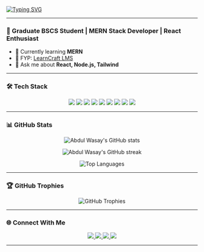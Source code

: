 [![Typing SVG](https://readme-typing-svg.demolab.com?font=Fira+Code&size=24&duration=3000&pause=1000&color=00BFFF&center=true&vCenter=true&width=800&lines=👋+Hi%2C+I'm+Abdul+Wasay;🎓+Fresh+BSCS+Graduate;💻+MERN+Stack+Developer;⚛️+React+Enthusiast;🚀+Creator+of+LearnCraft+LMS)](https://git.io/typing-svg)

---

### 🚀 Graduate BSCS Student | MERN Stack Developer | React Enthusiast

- 🌱 Currently learning **MERN**
- 💼 FYP: [LearnCraft LMS](https://github.com/abdulwasayhub/learncraft-learning-management-system)
- 💬 Ask me about **React, Node.js, Tailwind**

---

### 🛠️ Tech Stack  

<p align="center">
  <img src="https://img.shields.io/badge/React-20232A?style=for-the-badge&logo=react&logoColor=61DAFB" />
  <img src="https://img.shields.io/badge/Node.js-339933?style=for-the-badge&logo=node.js&logoColor=white" />
  <img src="https://img.shields.io/badge/Express.js-000000?style=for-the-badge&logo=express&logoColor=white" />
  <img src="https://img.shields.io/badge/MongoDB-4EA94B?style=for-the-badge&logo=mongodb&logoColor=white" />
  <img src="https://img.shields.io/badge/Tailwind_CSS-38B2AC?style=for-the-badge&logo=tailwind-css&logoColor=white" />
  <img src="https://img.shields.io/badge/JavaScript-F7DF1E?style=for-the-badge&logo=javascript&logoColor=000" />
  <img src="https://img.shields.io/badge/Git-F05032?style=for-the-badge&logo=git&logoColor=white" />
  <img src="https://img.shields.io/badge/GitHub-181717?style=for-the-badge&logo=github&logoColor=white" />
  <img src="https://img.shields.io/badge/Vercel-000000?style=for-the-badge&logo=vercel&logoColor=white" />
</p>

---

### 📊 GitHub Stats  

<p align="center">
  <img src="https://github-readme-stats.vercel.app/api?username=abdulwasayhub&show_icons=true&theme=tokyonight&hide_border=true" alt="Abdul Wasay's GitHub stats" />
</p>

<p align="center">
  <img src="https://github-readme-streak-stats.herokuapp.com/?user=abdulwasayhub&theme=tokyonight&hide_border=true" alt="Abdul Wasay's GitHub streak" />
</p>

<p align="center">
  <img src="https://github-readme-stats.vercel.app/api/top-langs/?username=abdulwasayhub&layout=compact&theme=tokyonight&hide_border=true" alt="Top Languages" />
</p>

---

### 🏆 GitHub Trophies  

<p align="center">
  <img src="https://github-profile-trophy.vercel.app/?username=abdulwasayhub&theme=tokyonight&no-frame=true&margin-w=15&margin-h=15" alt="GitHub Trophies" />
</p>

---

### 🌐 Connect With Me  

<p align="center">
  <a href="https://www.linkedin.com/in/abdul-wasay-munir-23a83322a/" target="_blank">
    <img src="https://img.shields.io/badge/LinkedIn-0A66C2?style=for-the-badge&logo=linkedin&logoColor=white"/>
  </a>
  <a href="https://abdulwasayportfolio.netlify.app" target="_blank">
    <img src="https://img.shields.io/badge/Portfolio-000000?style=for-the-badge&logo=firefox&logoColor=white"/>
  </a>
  <a href="mailto:munirabdulwasay@gmail.com" target="_blank">
    <img src="https://img.shields.io/badge/Gmail-EA4335?style=for-the-badge&logo=gmail&logoColor=white"/>
  </a>
  <a href="https://github.com/abdulwasayhub" target="_blank">
    <img src="https://img.shields.io/badge/GitHub-181717?style=for-the-badge&logo=github&logoColor=white"/>
  </a>
</p>

---

<!---
abdulwasayhub/abdulwasayhub is a ✨ special ✨ repository because its `README.md` (this file) appears on your GitHub profile.
You can click the Preview link to take a look at your changes.
--->

